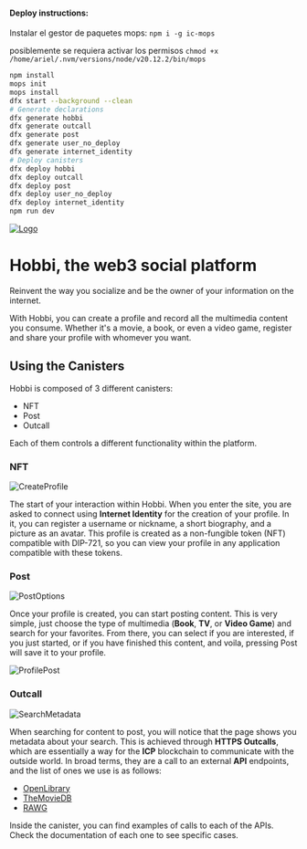 #### Deploy instructions:
Instalar el gestor de paquetes mops:
``` npm i -g ic-mops ```

posiblemente se requiera activar los permisos
```chmod +x /home/ariel/.nvm/versions/node/v20.12.2/bin/mops```

```bash
npm install
mops init 
mops install
dfx start --background --clean
# Generate declarations
dfx generate hobbi
dfx generate outcall
dfx generate post
dfx generate user_no_deploy
dfx generate internet_identity
# Deploy canisters
dfx deploy hobbi
dfx deploy outcall
dfx deploy post
dfx deploy user_no_deploy
dfx deploy internet_identity
npm run dev
```

[![Logo](https://github.com/Zona-Tres/Hobbi/assets/54418646/9ca31b21-3bcb-43ed-b12b-8278bec83c38)](https://hobbi.me)
# Hobbi, the web3 social platform

Reinvent the way you socialize and be the owner of your information on the internet.

With Hobbi, you can create a profile and record all the multimedia content you consume. Whether it's a movie, a book, or even a video game, register and share your profile with whomever you want.

## Using the Canisters

Hobbi is composed of 3 different canisters:
* NFT
* Post
* Outcall

Each of them controls a different functionality within the platform.

### NFT

![CreateProfile](https://github.com/Zona-Tres/Hobbi/assets/54418646/76e92725-4df9-433c-a1e3-446ff2eebbf0)

The start of your interaction within Hobbi. When you enter the site, you are asked to connect using **Internet Identity** for the creation of your profile. In it, you can register a username or nickname, a short biography, and a picture as an avatar. This profile is created as a non-fungible token (NFT) compatible with DIP-721, so you can view your profile in any application compatible with these tokens.

### Post

![PostOptions](https://github.com/Zona-Tres/Hobbi/assets/54418646/b01d6d68-b9ee-42b3-9d3f-db954ffd1c47)


Once your profile is created, you can start posting content. This is very simple, just choose the type of multimedia (**Book**, **TV**, or **Video Game**) and search for your favorites. From there, you can select if you are interested, if you just started, or if you have finished this content, and voila, pressing Post will save it to your profile.

![ProfilePost](https://github.com/Zona-Tres/Hobbi/assets/54418646/7752838f-3a12-40ef-8563-622181c77209)

### Outcall

![SearchMetadata](https://github.com/Zona-Tres/Hobbi/assets/54418646/af544cf8-d47a-4df1-a61c-da2927ed8e3d)

When searching for content to post, you will notice that the page shows you metadata about your search. This is achieved through **HTTPS Outcalls**, which are essentially a way for the **ICP** blockchain to communicate with the outside world. In broad terms, they are a call to an external **API** endpoints, and the list of ones we use is as follows:

* [OpenLibrary](https://openlibrary.org/dev/docs/api/books)
* [TheMovieDB](https://developer.themoviedb.org/docs)
* [RAWG](https://rawg.io/apidocs)

Inside the canister, you can find examples of calls to each of the APIs. Check the documentation of each one to see specific cases.